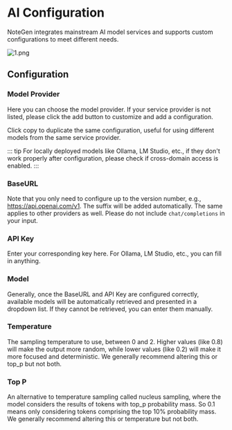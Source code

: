 # AI Configuration

NoteGen integrates mainstream AI model services and supports custom configurations to meet different needs.

![1.png](https://s2.loli.net/2025/05/26/S9C58QMryevcbJA.png)

## Configuration

### Model Provider

Here you can choose the model provider. If your service provider is not listed, please click the add button to customize and add a configuration.

Click copy to duplicate the same configuration, useful for using different models from the same service provider.

::: tip
For locally deployed models like Ollama, LM Studio, etc., if they don't work properly after configuration, please check if cross-domain access is enabled.
:::

### BaseURL

Note that you only need to configure up to the version number, e.g., https://api.openai.com/v1. The suffix will be added automatically. The same applies to other providers as well. Please do not include `chat/completions` in your input.

### API Key

Enter your corresponding key here. For Ollama, LM Studio, etc., you can fill in anything.

### Model

Generally, once the BaseURL and API Key are configured correctly, available models will be automatically retrieved and presented in a dropdown list. If they cannot be retrieved, you can enter them manually.

### Temperature

The sampling temperature to use, between 0 and 2. Higher values (like 0.8) will make the output more random, while lower values (like 0.2) will make it more focused and deterministic. We generally recommend altering this or top_p but not both.

### Top P

An alternative to temperature sampling called nucleus sampling, where the model considers the results of tokens with top_p probability mass. So 0.1 means only considering tokens comprising the top 10% probability mass. We generally recommend altering this or temperature but not both.
